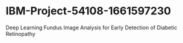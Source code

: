 # IBM-Project-54108-1661597230
Deep Learning Fundus Image Analysis for Early Detection of Diabetic Retinopathy
